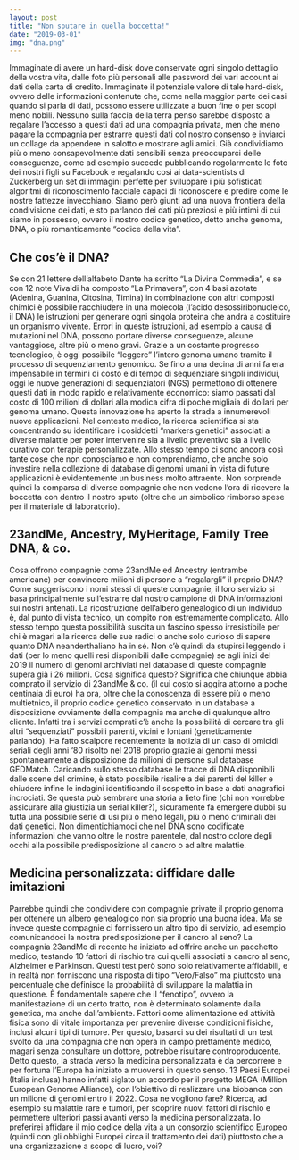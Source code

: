 ```yaml
---
layout: post
title: "Non sputare in quella boccetta!"
date: "2019-03-01"
img: "dna.png"
---
```


Immaginate di avere un hard-disk dove conservate ogni singolo dettaglio della vostra vita, dalle foto più personali alle password dei vari account ai dati della carta di credito. Immaginate il potenziale valore di tale hard-disk, ovvero delle informazioni contenute che, come nella maggior parte dei casi quando si parla di dati, possono essere utilizzate a buon fine o per scopi meno nobili. Nessuno sulla faccia della terra penso sarebbe disposto a regalare l’accesso a questi dati ad una compagnia privata, men che meno pagare la compagnia per estrarre questi dati col nostro consenso e inviarci un collage da appendere in salotto e mostrare agli amici. Già condividiamo più o meno consapevolmente dati sensibili senza preoccuparci delle conseguenze, come ad esempio succede pubblicando regolarmente le foto dei nostri figli su Facebook e regalando così ai data-scientists di Zuckerberg un set di immagini perfette per sviluppare i più sofisticati algoritmi di riconoscimento facciale capaci di riconoscere e predire come le nostre fattezze invecchiano. Siamo però giunti ad una nuova frontiera della condivisione dei dati, e sto parlando dei dati più preziosi e più intimi di cui siamo in possesso, ovvero il nostro codice genetico, detto anche genoma, DNA, o più romanticamente “codice della vita”.

## Che cos’è il DNA?

Se con 21 lettere dell’alfabeto Dante ha scritto “La Divina Commedia”, e se con 12 note Vivaldi ha composto “La Primavera”, con 4 basi azotate (Adenina, Guanina, Citosina, Timina) in combinazione con altri composti chimici è possibile racchiudere in una molecola (l’acido desossiribonucleico, il DNA) le istruzioni per generare ogni singola proteina che andrà a costituire un organismo vivente. Errori in queste istruzioni, ad esempio a causa di mutazioni nel DNA, possono portare diverse conseguenze, alcune vantaggiose, altre più o meno gravi. Grazie a un costante progresso tecnologico, è oggi possibile “leggere” l’intero genoma umano tramite il processo di sequenziamento genomico. Se fino a una decina di anni fa era impensabile in termini di costo e di tempo di sequenziare singoli individui, oggi le nuove generazioni di sequenziatori (NGS) permettono di ottenere questi dati in modo rapido e relativamente economico: siamo passati dal costo di 100 milioni di dollari alla modica cifra di poche migliaia di dollari per genoma umano. Questa innovazione ha aperto la strada a innumerevoli nuove applicazioni. Nel contesto medico, la ricerca scientifica si sta concentrando su identificare i cosiddetti “markers genetici” associati a diverse malattie per poter intervenire sia a livello preventivo sia a livello curativo con terapie personalizzate. Allo stesso tempo ci sono ancora così tante cose che non conosciamo e non comprendiamo, che anche solo investire nella collezione di database di genomi umani in vista di future applicazioni è evidentemente un business molto attraente. Non sorprende quindi la comparsa di diverse compagnie che non vedono l’ora di ricevere la boccetta con dentro il nostro sputo (oltre che un simbolico rimborso spese per il materiale di laboratorio).

## 23andMe, Ancestry, MyHeritage, Family Tree DNA, & co.

Cosa offrono compagnie come 23andMe ed Ancestry (entrambe americane) per convincere milioni di persone a “regalargli” il proprio DNA? Come suggeriscono i nomi stessi di queste compagnie, il loro servizio si basa principalmente sull’estrarre dal nostro campione di DNA informazioni sui nostri antenati. La ricostruzione dell’albero genealogico di un individuo è, dal punto di vista tecnico, un compito non estremamente complicato. Allo stesso tempo questa possibilità suscita un fascino spesso irresistibile per chi è magari alla ricerca delle sue radici o anche solo curioso di sapere quanto DNA neanderthaliano ha in sé. Non c’è quindi da stupirsi leggendo i dati (per lo meno quelli resi disponibili dalle compagnie) se agli inizi del 2019 il numero di genomi archiviati nei database di queste compagnie supera già i 26 milioni. Cosa significa questo? Significa che chiunque abbia comprato il servizio di 23andMe & co. (il cui costo si aggira attorno a poche centinaia di euro) ha ora, oltre che la conoscenza di essere più o meno multietnico, il proprio codice genetico conservato in un database a disposizione ovviamente della compagnia ma anche di qualunque altro cliente. Infatti tra i servizi comprati c’è anche la possibilità di cercare tra gli altri “sequenziati” possibili parenti, vicini e lontani (geneticamente parlando). Ha fatto scalpore recentemente la notizia di un caso di omicidi seriali degli anni ‘80 risolto nel 2018 proprio grazie ai genomi messi spontaneamente a disposizione da milioni di persone sul database GEDMatch. Caricando sullo stesso database le tracce di DNA disponibili dalle scene del crimine, è stato possibile risalire a dei parenti del killer e chiudere infine le indagini identificando il sospetto in base a dati anagrafici incrociati. Se questa può sembrare una storia a lieto fine (chi non vorrebbe assicurare alla giustizia un serial killer?), sicuramente fa emergere dubbi su tutta una possibile serie di usi più o meno legali, più o meno criminali dei dati genetici. Non dimentichiamoci che nel DNA sono codificate informazioni che vanno oltre le nostre parentele, dal nostro colore degli occhi alla possibile predisposizione al cancro o ad altre malattie.

## Medicina personalizzata: diffidare dalle imitazioni

Parrebbe quindi che condividere con compagnie private il proprio genoma per ottenere un albero genealogico non sia proprio una buona idea. Ma se invece queste compagnie ci fornissero un altro tipo di servizio, ad esempio comunicandoci la nostra predisposizione per il cancro al seno? La compagnia 23andMe di recente ha iniziato ad offrire anche un pacchetto medico, testando 10 fattori di rischio tra cui quelli associati a cancro al seno, Alzheimer e Parkinson. Questi test però sono solo relativamente affidabili, e in realtà non forniscono una risposta di tipo “Vero/Falso” ma piuttosto una percentuale che definisce la probabilità di sviluppare la malattia in questione. È fondamentale sapere che il “fenotipo”, ovvero la manifestazione di un certo tratto, non è determinato solamente dalla genetica, ma anche dall’ambiente. Fattori come alimentazione ed attività fisica sono di vitale importanza per prevenire diverse condizioni fisiche, inclusi alcuni tipi di tumore. Per questo, basarci su dei risultati di un test svolto da una compagnia che non opera in campo prettamente medico, magari senza consultare un dottore, potrebbe risultare controproducente. Detto questo, la strada verso la medicina personalizzata è da percorrere e per fortuna l’Europa ha iniziato a muoversi in questo senso. 13 Paesi Europei (Italia inclusa) hanno infatti siglato un accordo per il progetto MEGA (Million European Genome Alliance), con l’obiettivo di realizzare una biobanca con un milione di genomi entro il 2022. Cosa ne vogliono fare? Ricerca, ad esempio su malattie rare e tumori, per scoprire nuovi fattori di rischio e permettere ulteriori passi avanti verso la medicina personalizzata. Io preferirei affidare il mio codice della vita a un consorzio scientifico Europeo (quindi con gli obblighi Europei circa il trattamento dei dati) piuttosto che a una organizzazione a scopo di lucro, voi?
